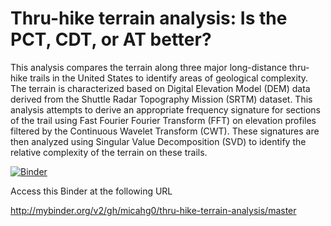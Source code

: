 # Thru-hike terrain analysis: Is the PCT, CDT, or AT better?

This analysis compares the terrain along three major long-distance thru-hike trails in the United
States to identify areas of geological complexity. The terrain is characterized based on Digital
Elevation Model (DEM) data derived from the Shuttle Radar Topography Mission (SRTM) dataset.
This analysis attempts to derive an appropriate frequency signature for sections of the trail using
Fast Fourier Fourier Transform (FFT) on elevation profiles filtered by the Continuous Wavelet
Transform (CWT). These signatures are then analyzed using Singular Value Decomposition (SVD)
to identify the relative complexity of the terrain on these trails.

[![Binder](http://mybinder.org/badge_logo.svg)](http://mybinder.org/v2/gh/micahg0/thru-hike-terrain-analysis/master)

Access this Binder at the following URL 

http://mybinder.org/v2/gh/micahg0/thru-hike-terrain-analysis/master